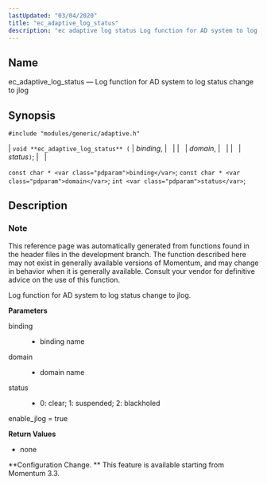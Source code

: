 ```yaml
---
lastUpdated: "03/04/2020"
title: "ec_adaptive_log_status"
description: "ec adaptive log status Log function for AD system to log status change to jlog void ec adaptive log status binding domain status const char binding const char domain int status This reference page was automatically generated from functions found in the header files in the development branch The function..."
---
```


<a name="apis.ec_adaptive_log_status"></a> 
## Name

ec_adaptive_log_status — Log function for AD system to log status change to jlog

## Synopsis

`#include "modules/generic/adaptive.h"`

| `void **ec_adaptive_log_status** (` | <var class="pdparam">binding</var>, |   |
|   | <var class="pdparam">domain</var>, |   |
|   | <var class="pdparam">status</var>`)`; |   |

`const char * <var class="pdparam">binding</var>`;
`const char * <var class="pdparam">domain</var>`;
`int <var class="pdparam">status</var>`;<a name="idp28943712"></a> 
## Description

### Note

This reference page was automatically generated from functions found in the header files in the development branch. The function described here may not exist in generally available versions of Momentum, and may change in behavior when it is generally available. Consult your vendor for definitive advice on the use of this function.

Log function for AD system to log status change to jlog.

**<a name="idp28892400"></a> Parameters**

<dl class="variablelist">

<dt>binding</dt>

<dd>

- binding name

</dd>

<dt>domain</dt>

<dd>

- domain name

</dd>

<dt>status</dt>

<dd>

- 0: clear; 1: suspended; 2: blackholed

</dd>

</dl>

enable_jlog = true

**<a name="idp27719936"></a> Return Values**

- none

**Configuration Change. ** This feature is available starting from Momentum 3.3.